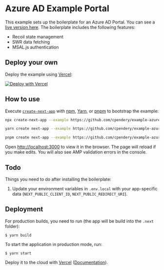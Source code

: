 # Azure AD Example Portal

This example sets up the boilerplate for an Azure AD Portal. You can see a [live version here](https://my-next-app.sebastianbenz.vercel.app). The boilerplate includes the following features:

- Recoil state management
- SWR data fetching
- MSAL.js authentication

## Deploy your own

Deploy the example using [Vercel](https://vercel.com):

[![Deploy with Vercel](https://vercel.com/button)](https://vercel.com/new/clone?repository-url=https://github.com/cpendery/example-azure-portal)

## How to use

Execute [`create-next-app`](https://github.com/vercel/next.js/tree/canary/packages/create-next-app) with [npm](https://docs.npmjs.com/cli/init), [Yarn](https://yarnpkg.com/lang/en/docs/cli/create/), or [pnpm](https://pnpm.io) to bootstrap the example:

```bash
npx create-next-app --example https://github.com/cpendery/example-azure-portal
```

```bash
yarn create next-app --example https://github.com/cpendery/example-azure-portal
```

```bash
pnpm create next-app --example https://github.com/cpendery/example-azure-portal
```

Open [http://localhost:3000](http://localhost:3000) to view it in the browser. The page will reload if you make edits. You will also see AMP validation errors in the console.

## Todo

Things you need to do after installing the boilerplate:

1. Update your environment variables in `.env.local` with your app-specific data (`NEXT_PUBLIC_CLIENT_ID`, `NEXT_PUBLIC_REDIRECT_URI`).

## Deployment

For production builds, you need to run (the app will be build into the `.next` folder):

```shell
$ yarn build
```

To start the application in production mode, run:

```shell
$ yarn start
```

Deploy it to the cloud with [Vercel](https://vercel.com/new) ([Documentation](https://nextjs.org/docs/deployment)).
